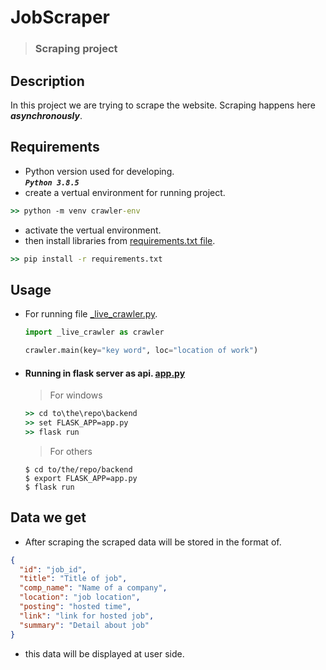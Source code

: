 # JobScraper
> ### Scraping project

## Description

In this project we are trying to scrape the website. Scraping happens here ***asynchronously***.

## Requirements

- Python version used for developing.  
***```Python 3.8.5```***
- create a vertual environment for running project.  
```cmd
>> python -m venv crawler-env
```

- activate the vertual environment.
- then install libraries from [requirements.txt file](https://github.com/raita0100/JobScraper/blob/master/backend/requirements.txt).  
```cmd
>> pip install -r requirements.txt
```  

## Usage  

- For running file [_live_crawler.py](https://github.com/raita0100/JobScraper/blob/master/backend/_live_crawler.py).  
  ```python
  import _live_crawler as crawler
  
  crawler.main(key="key word", loc="location of work")
  
  ```
- #### Running in flask server as api. [app.py](https://github.com/raita0100/JobScraper/blob/master/backend/app.py)
  > For windows
  ```cmd
  >> cd to\the\repo\backend
  >> set FLASK_APP=app.py
  >> flask run
  ```
  
  > For others
  ```shell
  $ cd to/the/repo/backend
  $ export FLASK_APP=app.py
  $ flask run
  ```
## Data we get
- After scraping the scraped data will be stored in the format of.
```json
{
  "id": "job_id", 
  "title": "Title of job", 
  "comp_name": "Name of a company", 
  "location": "job location", 
  "posting": "hosted time", 
  "link": "link for hosted job", 
  "summary": "Detail about job"
}
```
- this data will be displayed at user side.
